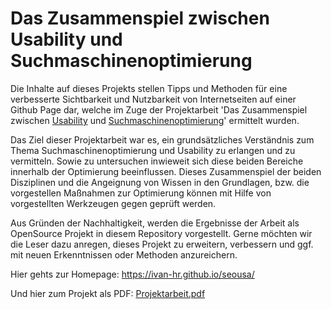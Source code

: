 # Das Zusammenspiel zwischen Usability und Suchmaschinenoptimierung

Die Inhalte auf dieses Projekts stellen Tipps und Methoden für eine verbesserte Sichtbarkeit und Nutzbarkeit von Internetseiten auf einer Github Page dar, welche im Zuge der Projektarbeit 'Das Zusammenspiel zwischen <a href="https://ivan-hr.github.io/seousa/usability">Usability</a> und <a href="https://ivan-hr.github.io/seousa/seo">Suchmaschinenoptimierung</a>' ermittelt wurden.


Das Ziel dieser Projektarbeit war es, ein grundsätzliches Verständnis zum Thema Suchmaschinenoptimierung und Usability zu erlangen und zu vermitteln. Sowie zu untersuchen inwieweit sich diese beiden Bereiche innerhalb der Optimierung beeinflussen. Dieses Zusammenspiel der beiden Disziplinen und die Angeignung von Wissen in den Grundlagen, bzw. die vorgestellen Maßnahmen zur Optimierung können mit Hilfe von vorgestellten Werkzeugen gegen geprüft werden.

Aus Gründen der Nachhaltigkeit, werden die Ergebnisse der Arbeit als OpenSource Projekt in diesem Repository vorgestellt. Gerne möchten wir die Leser dazu anregen, dieses Projekt zu erweitern, verbessern und ggf. mit neuen Erkenntnissen oder Methoden anzureichern.

Hier gehts zur Homepage: https://ivan-hr.github.io/seousa/

Und hier zum Projekt als PDF: <a href="/assets/pdf/Praxisprojekt_Thilo-Kirberg_Ivan-Rasic.pdf">Projektarbeit.pdf</a>

